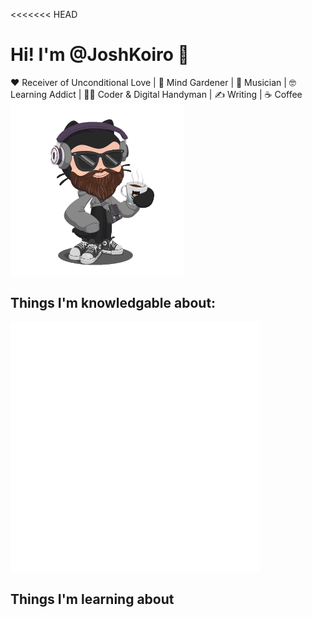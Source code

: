 <<<<<<< HEAD
<h1 width="50%">Hi! I'm @JoshKoiro 👋 </h1>
❤️ Receiver of Unconditional Love | 🌱 Mind Gardener | 🎹 Musician | 🤓 Learning Addict |  👨‍💻 Coder & Digital Handyman |  ✍️ Writing | ☕ Coffee

<img src="Octocat_Avatar.gif" width=55% align="center">

## Things I'm knowledgable about:
<img src="js.svg" width:200 height:200 alt="">

## Things I'm learning about

<!---
JoshKoiro/JoshKoiro is a ✨ special ✨ repository because its `README.md` (this file) appears on your GitHub profile.
You can click the Preview link to take a look at your changes.
--->
